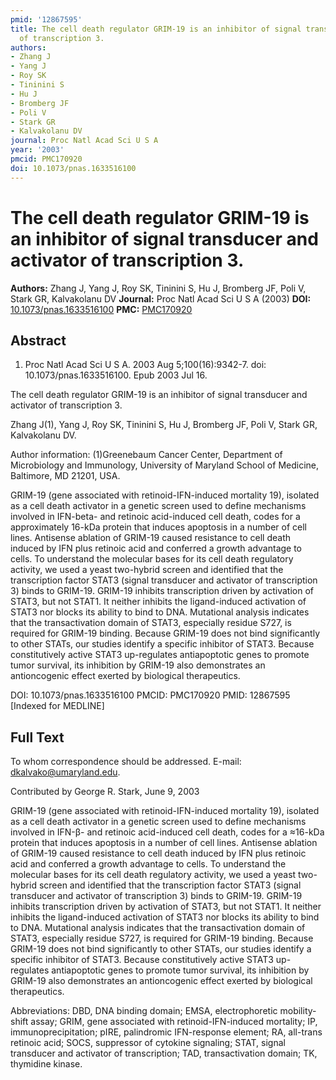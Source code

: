 ```yaml
---
pmid: '12867595'
title: The cell death regulator GRIM-19 is an inhibitor of signal transducer and activator
  of transcription 3.
authors:
- Zhang J
- Yang J
- Roy SK
- Tininini S
- Hu J
- Bromberg JF
- Poli V
- Stark GR
- Kalvakolanu DV
journal: Proc Natl Acad Sci U S A
year: '2003'
pmcid: PMC170920
doi: 10.1073/pnas.1633516100
---
```


# The cell death regulator GRIM-19 is an inhibitor of signal transducer and activator of transcription 3.
**Authors:** Zhang J, Yang J, Roy SK, Tininini S, Hu J, Bromberg JF, Poli V, Stark GR, Kalvakolanu DV
**Journal:** Proc Natl Acad Sci U S A (2003)
**DOI:** [10.1073/pnas.1633516100](https://doi.org/10.1073/pnas.1633516100)
**PMC:** [PMC170920](https://www.ncbi.nlm.nih.gov/pmc/articles/PMC170920/)

## Abstract

1. Proc Natl Acad Sci U S A. 2003 Aug 5;100(16):9342-7. doi: 
10.1073/pnas.1633516100. Epub 2003 Jul 16.

The cell death regulator GRIM-19 is an inhibitor of signal transducer and 
activator of transcription 3.

Zhang J(1), Yang J, Roy SK, Tininini S, Hu J, Bromberg JF, Poli V, Stark GR, 
Kalvakolanu DV.

Author information:
(1)Greenebaum Cancer Center, Department of Microbiology and Immunology, 
University of Maryland School of Medicine, Baltimore, MD 21201, USA.

GRIM-19 (gene associated with retinoid-IFN-induced mortality 19), isolated as a 
cell death activator in a genetic screen used to define mechanisms involved in 
IFN-beta- and retinoic acid-induced cell death, codes for a approximately 16-kDa 
protein that induces apoptosis in a number of cell lines. Antisense ablation of 
GRIM-19 caused resistance to cell death induced by IFN plus retinoic acid and 
conferred a growth advantage to cells. To understand the molecular bases for its 
cell death regulatory activity, we used a yeast two-hybrid screen and identified 
that the transcription factor STAT3 (signal transducer and activator of 
transcription 3) binds to GRIM-19. GRIM-19 inhibits transcription driven by 
activation of STAT3, but not STAT1. It neither inhibits the ligand-induced 
activation of STAT3 nor blocks its ability to bind to DNA. Mutational analysis 
indicates that the transactivation domain of STAT3, especially residue S727, is 
required for GRIM-19 binding. Because GRIM-19 does not bind significantly to 
other STATs, our studies identify a specific inhibitor of STAT3. Because 
constitutively active STAT3 up-regulates antiapoptotic genes to promote tumor 
survival, its inhibition by GRIM-19 also demonstrates an antioncogenic effect 
exerted by biological therapeutics.

DOI: 10.1073/pnas.1633516100
PMCID: PMC170920
PMID: 12867595 [Indexed for MEDLINE]

## Full Text

To whom correspondence should be addressed. E-mail:
 dkalvako@umaryland.edu.

Contributed by George R. Stark, June 9, 2003

GRIM-19 (gene associated with retinoid-IFN-induced mortality 19), isolated
 as a cell death activator in a genetic screen used to define mechanisms
 involved in IFN-β- and retinoic acid-induced cell death, codes for a
 ≈16-kDa protein that induces apoptosis in a number of cell lines. Antisense
 ablation of GRIM-19 caused resistance to cell death induced by IFN plus
 retinoic acid and conferred a growth advantage to cells. To understand the
 molecular bases for its cell death regulatory activity, we used a yeast
 two-hybrid screen and identified that the transcription factor STAT3 (signal
 transducer and activator of transcription 3) binds to GRIM-19. GRIM-19
 inhibits transcription driven by activation of STAT3, but not STAT1. It
 neither inhibits the ligand-induced activation of STAT3 nor blocks its ability
 to bind to DNA. Mutational analysis indicates that the transactivation domain
 of STAT3, especially residue S727, is required for GRIM-19 binding. Because
 GRIM-19 does not bind significantly to other STATs, our studies identify a
 specific inhibitor of STAT3. Because constitutively active STAT3 up-regulates
 antiapoptotic genes to promote tumor survival, its inhibition by GRIM-19 also
 demonstrates an antioncogenic effect exerted by biological therapeutics.

Abbreviations: DBD, DNA binding domain; EMSA, electrophoretic
 mobility-shift assay; GRIM, gene associated with retinoid-IFN-induced
 mortality; IP, immunoprecipitation; pIRE, palindromic IFN-response element;
 RA, all-trans retinoic acid; SOCS, suppressor of cytokine
 signaling; STAT, signal transducer and activator of transcription; TAD,
 transactivation domain; TK, thymidine kinase.
